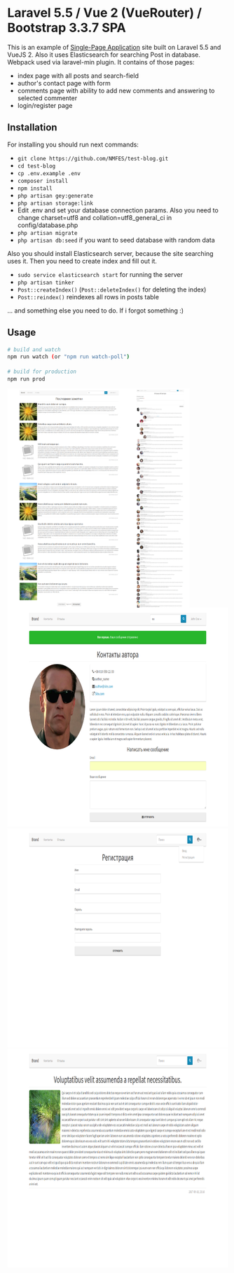 # Laravel 5.5 / Vue 2 (VueRouter) / Bootstrap 3.3.7 SPA

This is an example of [Single-Page Application](https://en.wikipedia.org/wiki/Single-page_application) site built on Laravel 5.5 and VueJS 2. Also it uses Elasticsearch for searching Post in database. Webpack used via laravel-min plugin.
It contains of those pages:
* index page with all posts and search-field
* author's contact page with form
* comments page with ability to add new comments and answering to selected commenter
* login/register page

## Installation

For installing you should run next commands:

* `git clone https://github.com/NMFES/test-blog.git`
* `cd test-blog`
* `cp .env.example .env`
* `composer install`
* `npm install`
* `php artisan gey:generate`
* `php artisan storage:link`
* Edit .env and set your database connection params. Also you need to change charset=utf8 and collation=utf8_general_ci in config/database.php
* `php artisan migrate`
* `php artisan db:seed` if you want to seed database with random data

Also you should install Elasticsearch server, because the site searching uses it. Then you need to create index and fill out it.
* `sudo service elasticsearch start` for running the server
* `php artisan tinker`
* `Post::createIndex()` (`Post::deleteIndex()` for deleting the index)
* `Post::reindex()` reindexes all rows in posts table

... and something else you need to do. If i forgot something :)

## Usage

``` bash
# build and watch
npm run watch (or "npm run watch-poll")

# build for production
npm run prod
```
<img src="https://raw.githubusercontent.com/nmfes/test-blog/master/storage/app/public/images/github/1.png" height="500" align="left"> 
<img src="https://raw.githubusercontent.com/nmfes/test-blog/master/storage/app/public/images/github/3.png" height="500" align="left"> 
<img src="https://raw.githubusercontent.com/nmfes/test-blog/master/storage/app/public/images/github/2.png" height="500"> 
<img src="https://raw.githubusercontent.com/nmfes/test-blog/master/storage/app/public/images/github/4.png" height="500"> 
<img src="https://raw.githubusercontent.com/nmfes/test-blog/master/storage/app/public/images/github/5.png" height="500">

